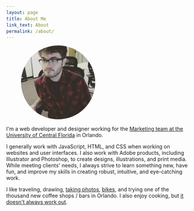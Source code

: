 ```yaml
---
layout: page
title: About Me
link_text: About
permalink: /about/
---
```


<figure class="align-right content-right">
  <img src="/img/me-office.png" style="max-width:200px;border-radius:50%" alt="My face"/>
  <!-- <figcaption>Myself, pictured here, enjoying some ramen.</figcaption> -->
</figure>

I'm a web developer and designer working for the <a href="https://brand.ucf.edu/about-ucf-marketing/">Marketing team at the University of Central Florida</a> in Orlando.

I generally work with JavaScript, HTML, and CSS when working on websites and user interfaces. I also work with Adobe products, including Illustrator and Photoshop, to create designs, illustrations, and print media. While meeting clients' needs, I always strive to learn something new, have fun, and improve my skills in creating robust, intuitive, and eye-catching work.

I like traveling, drawing, <a href="https://www.flickr.com/photos/superdeathsquid/">taking photos</a>, <a href="http://www.youtube.com/watch?v=kZ4n_LMyrTE">bikes</a>, and trying one of the thousand new coffee shops / bars in Orlando. I also enjoy cooking, but <a href="https://www.youtube.com/watch?v=RBPI3oKhyyg">it doesn't always work out</a>.
